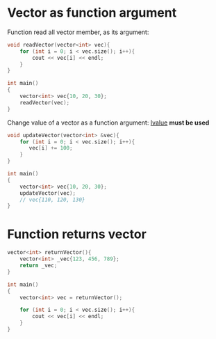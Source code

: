 # Vector as function argument
Function read all vector member, as its argument:
```cpp
void readVector(vector<int> vec){
	for (int i = 0; i < vec.size(); i++){
        cout << vec[i] << endl;
    }
}

int main()
{
    vector<int> vec{10, 20, 30};
    readVector(vec);
}
```
Change value of a vector as a function argument: [lvalue](https://github.com/TranPhucVinh/Cplusplus/blob/master/Physical%20layer/Memory/lvalue.md) **must be used**
```cpp
void updateVector(vector<int> &vec){
	for (int i = 0; i < vec.size(); i++){
       vec[i] += 100;
    }
}

int main()
{
    vector<int> vec{10, 20, 30};
    updateVector(vec);
    // vec{110, 120, 130}
}
```
# Function returns vector
```cpp
vector<int> returnVector(){
    vector<int> _vec{123, 456, 789};
    return _vec;
}

int main()
{
    vector<int> vec = returnVector();

    for (int i = 0; i < vec.size(); i++){
        cout << vec[i] << endl;
    }
}
```
